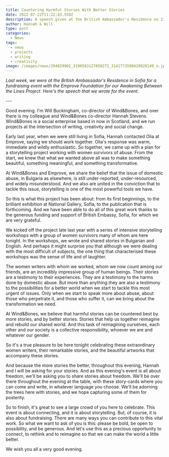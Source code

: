 ```yaml
---
title: Countering Harmful Stories With Better Stories
date: 2022-07-22T11:22:43.550Z
description: A speech given at the British Ambassador's Residence on 13th July 2022.
author: Hannah & Will
type: post
categories:
  - News
tags:
  - news
  - projects
  - writing
  - creativity
image: /images/news/294829902_3190583127858272_3141773590420928149_n.jpeg
---
```

*Last week, we were at the British Ambassador's Residence in Sofia for a fundraising event with the Emprove Foundation for our Awakening Between the Lines Project. Here's the speech that we wrote for the event.*

\---

Good evening. I'm Will Buckingham, co-director of Wind&Bones, and over there is my colleague and Wind&Bones co-director Hannah Stevens. Wind&Bones is a social enterprise based in now in Scotland, and we run projects at the intersection of writing, creativity and social change.

Early last year, when we were still living in Sofia, Hannah contacted Olia at Emprove, saying we should work together. Olia's response was warm, immediate and wildly enthusiastic. So together, we came up with a plan for a storytelling project working with women survivors of abuse. From the start, we knew that what we wanted above all was to make something beautiful, something meaningful, and something transformative.

At Wind&Bones and Emprove, we share the belief that the issue of domestic abuse, in Bulgaria as elsewhere, is still under-reported, under-resourced, and widely misunderstood. And we also are united in the conviction that to tackle this issue, storytelling is one of the most powerful tools we have.

So this is what this project has been about: from its first beginnings, to the brilliant exhibition at National Gallery, Sofia, to the publication that is forthcoming. And we have been able to do all of this great work thanks to the generous funding and support of British Embassy, Sofia, for which we are very grateful.

We kicked off the project late last year with a series of intensive storytelling workshops with a group of women survivors many of whom are here tonight. In the workshops, we wrote and shared stories in Bulgarian and English. And perhaps it might surprise you that although we were dealing with the most difficult of subjects, the one thing that characterised these workshops was the sense of life and of laughter.

The women writers with whom we worked, whom we now count among our friends, are an incredibly impressive group of human beings. Their stories are a testimony to their experiences. They are a testimony to the harms done by domestic abuse. But more than anything they are also a testimony to the possibilities for a better world when we start to tackle this most urgent of issues. Only when we start to speak more about abuse, about those who perpetrate it, and those who suffer it, can we bring about the transformation we need.

At Wind&Bones, we believe that harmful stories can be countered best by more stories, and by better stories. Stories that help us together reimagine and rebuild our shared world. And this task of reimagining ourselves, each other and our society is a collective responsibility, whoever we are and whatever our gender.

So it's a true pleasure to be here tonight celebrating these extraordinary women writers, their remarkable stories, and the beautiful artworks that accompany these stories.

And because the more stories the better, throughout this evening, Hannah and I will be asking for your stories. And as this evening's event is all about freedom, we'll be asking you to share stories about freedom. We'll be over there throughout the evening at the table, with these story-cards where you can come and write, in whatever language you choose. We'll be adorning the trees here with stories, and we hope capturing some of them for posterity.

So to finish, it's great to see a large crowd of you here to celebrate. This event is about connecting, and it is about storytelling. But, of course, it is also about fundraising. There are many ways you can contribute to this vital work. So what we want to ask of you is this: please be bold, be open to possibility, and be generous. And let's use this as a precious opportunity to connect, to rethink and to reimagine so that we can make the world a little better.

We wish you all a very good evening.